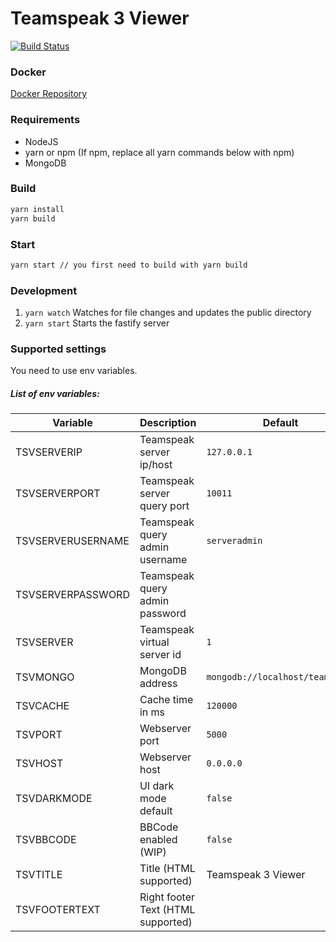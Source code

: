 # Teamspeak 3 Viewer

[![Build Status](https://travis-ci.org/TheNoim/ts3viewer.svg?branch=master)](https://travis-ci.org/TheNoim/ts3viewer)

### Docker
[Docker Repository](https://hub.docker.com/r/3003/tsviewer/)

### Requirements
- NodeJS
- yarn or npm (If npm, replace all yarn commands below with npm)
- MongoDB

### Build
```bash
yarn install
yarn build
```

### Start
```bash
yarn start // you first need to build with yarn build
```

### Development
1. `yarn watch` Watches for file changes and updates the public directory
2. `yarn start` Starts the fastify server

### Supported settings
You need to use env variables.

##### List of env variables:
| Variable         | Description                        | Default                         | Example                          |
|------------------|------------------------------------|---------------------------------|----------------------------------|
|TSVSERVERIP       | Teamspeak server ip/host           | `127.0.0.1`                     | `myserver.com`                   |
|TSVSERVERPORT     | Teamspeak server query port        | `10011`                         | `10011`                          |
|TSVSERVERUSERNAME | Teamspeak query admin username     | `serveradmin`                   | `serveradmin`                    |
|TSVSERVERPASSWORD | Teamspeak query admin password     |                                 | `mypassword`                     |
|TSVSERVER         | Teamspeak virtual server id        | `1`                             | `1`                              |
|TSVMONGO          | MongoDB address                    | `mongodb://localhost/teamspeak` | `mongodb://172.17.0.6/teamspeak` |
|TSVCACHE          | Cache time in ms                   | `120000`                        | `2000`                           |
|TSVPORT           | Webserver port                     | `5000`                          | `8080`                           |
|TSVHOST           | Webserver host                     | `0.0.0.0`                       | `127.0.0.1`                      |
|TSVDARKMODE       | UI dark mode default               | `false`                         | `true`                           |
|TSVBBCODE         | BBCode enabled (WIP)               | `false `                        | `true`                           |
|TSVTITLE          | Title (HTML supported)             | Teamspeak 3 Viewer              | My Teamspeak                     |
|TSVFOOTERTEXT     | Right footer Text (HTML supported) |                                 | © 2017                           |
 